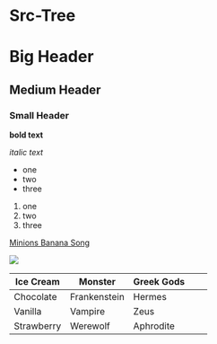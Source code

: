 # Src-Tree

# Big Header

## Medium Header

### Small Header

**bold text**

_italic text_


* one
* two
* three

1. one
1. two
1. three

[Minions Banana Song](https://youtu.be/-9EHdp1ynUU)

![](https://c.tenor.com/PS12pxvy4U8AAAAd/its-so-fluffy-margo.gif)

|Ice Cream  |Monster   |Greek Gods   |   |   |
|---|---|---|---|---|
|Chocolate   |Frankenstein   |Hermes   |   |   |
|Vanilla   |Vampire   |Zeus   |   |   |
|Strawberry   |Werewolf   |Aphrodite   |   |   |

